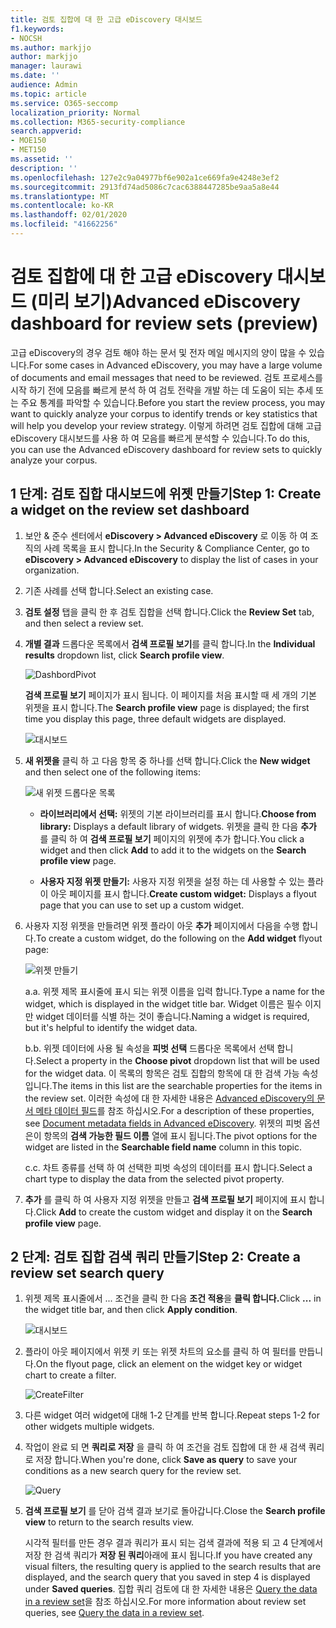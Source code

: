 ```yaml
---
title: 검토 집합에 대 한 고급 eDiscovery 대시보드
f1.keywords:
- NOCSH
ms.author: markjjo
author: markjjo
manager: laurawi
ms.date: ''
audience: Admin
ms.topic: article
ms.service: O365-seccomp
localization_priority: Normal
ms.collection: M365-security-compliance
search.appverid:
- MOE150
- MET150
ms.assetid: ''
description: ''
ms.openlocfilehash: 127e2c9a04977bf6e902a1ce669fa9e4248e3ef2
ms.sourcegitcommit: 2913fd74ad5086c7cac6388447285be9aa5a8e44
ms.translationtype: MT
ms.contentlocale: ko-KR
ms.lasthandoff: 02/01/2020
ms.locfileid: "41662256"
---
```

# <a name="advanced-ediscovery-dashboard-for-review-sets-preview"></a><span data-ttu-id="938e5-102">검토 집합에 대 한 고급 eDiscovery 대시보드 (미리 보기)</span><span class="sxs-lookup"><span data-stu-id="938e5-102">Advanced eDiscovery dashboard for review sets (preview)</span></span>

<span data-ttu-id="938e5-103">고급 eDiscovery의 경우 검토 해야 하는 문서 및 전자 메일 메시지의 양이 많을 수 있습니다.</span><span class="sxs-lookup"><span data-stu-id="938e5-103">For some cases in Advanced eDiscovery, you may have a large volume of documents and email messages that need to be reviewed.</span></span> <span data-ttu-id="938e5-104">검토 프로세스를 시작 하기 전에 모음를 빠르게 분석 하 여 검토 전략을 개발 하는 데 도움이 되는 추세 또는 주요 통계를 파악할 수 있습니다.</span><span class="sxs-lookup"><span data-stu-id="938e5-104">Before you start the review process, you may want to quickly analyze your corpus to identify trends or key statistics that will help you develop your review strategy.</span></span> <span data-ttu-id="938e5-105">이렇게 하려면 검토 집합에 대해 고급 eDiscovery 대시보드를 사용 하 여 모음를 빠르게 분석할 수 있습니다.</span><span class="sxs-lookup"><span data-stu-id="938e5-105">To do this, you can use the Advanced eDiscovery dashboard for review sets to quickly analyze your corpus.</span></span>

## <a name="step-1-create-a-widget-on-the-review-set-dashboard"></a><span data-ttu-id="938e5-106">1 단계: 검토 집합 대시보드에 위젯 만들기</span><span class="sxs-lookup"><span data-stu-id="938e5-106">Step 1: Create a widget on the review set dashboard</span></span>

1. <span data-ttu-id="938e5-107">보안 & 준수 센터에서 **eDiscovery > Advanced eDiscovery** 로 이동 하 여 조직의 사례 목록을 표시 합니다.</span><span class="sxs-lookup"><span data-stu-id="938e5-107">In the Security & Compliance Center, go to **eDiscovery > Advanced eDiscovery** to display the list of cases in your organization.</span></span>
  
2. <span data-ttu-id="938e5-108">기존 사례를 선택 합니다.</span><span class="sxs-lookup"><span data-stu-id="938e5-108">Select an existing case.</span></span>
  
3. <span data-ttu-id="938e5-109">**검토 설정** 탭을 클릭 한 후 검토 집합을 선택 합니다.</span><span class="sxs-lookup"><span data-stu-id="938e5-109">Click the **Review Set** tab, and then select a review set.</span></span>
  
4. <span data-ttu-id="938e5-110">**개별 결과** 드롭다운 목록에서 **검색 프로필 보기**를 클릭 합니다.</span><span class="sxs-lookup"><span data-stu-id="938e5-110">In the **Individual results** dropdown list, click **Search profile view**.</span></span> 

   ![DashbordPivot](media/dashboardpivot.png)

   <span data-ttu-id="938e5-112">**검색 프로필 보기** 페이지가 표시 됩니다. 이 페이지를 처음 표시할 때 세 개의 기본 위젯을 표시 합니다.</span><span class="sxs-lookup"><span data-stu-id="938e5-112">The **Search profile view** page is displayed; the first time you display this page, three default widgets are displayed.</span></span>

   ![대시보드](media/dashboardonly.png)
  
5. <span data-ttu-id="938e5-114">**새 위젯을** 클릭 하 고 다음 항목 중 하나를 선택 합니다.</span><span class="sxs-lookup"><span data-stu-id="938e5-114">Click the **New  widget** and then select one of the following items:</span></span>

   ![새 위젯 드롭다운 목록](media/NewWidgetDropdownBox.png)

   - <span data-ttu-id="938e5-116">**라이브러리에서 선택:** 위젯의 기본 라이브러리를 표시 합니다.</span><span class="sxs-lookup"><span data-stu-id="938e5-116">**Choose from library:** Displays a default library of widgets.</span></span> <span data-ttu-id="938e5-117">위젯을 클릭 한 다음 **추가** 를 클릭 하 여 **검색 프로필 보기** 페이지의 위젯에 추가 합니다.</span><span class="sxs-lookup"><span data-stu-id="938e5-117">You click a widget and then click **Add** to add it to the widgets on the **Search profile view** page.</span></span>
  
   - <span data-ttu-id="938e5-118">**사용자 지정 위젯 만들기:** 사용자 지정 위젯을 설정 하는 데 사용할 수 있는 플라이 아웃 페이지를 표시 합니다.</span><span class="sxs-lookup"><span data-stu-id="938e5-118">**Create custom widget:** Displays a flyout page that you can use to set up a custom widget.</span></span> 

6. <span data-ttu-id="938e5-119">사용자 지정 위젯을 만들려면 위젯 플라이 아웃 **추가** 페이지에서 다음을 수행 합니다.</span><span class="sxs-lookup"><span data-stu-id="938e5-119">To create a custom widget, do the following on the **Add widget** flyout page:</span></span>

   ![위젯 만들기](media/addwidget.png)

    <span data-ttu-id="938e5-121">a.</span><span class="sxs-lookup"><span data-stu-id="938e5-121">a.</span></span> <span data-ttu-id="938e5-122">위젯 제목 표시줄에 표시 되는 위젯 이름을 입력 합니다.</span><span class="sxs-lookup"><span data-stu-id="938e5-122">Type a name for the widget, which is displayed in the widget title bar.</span></span> <span data-ttu-id="938e5-123">Widget 이름은 필수 이지만 widget 데이터를 식별 하는 것이 좋습니다.</span><span class="sxs-lookup"><span data-stu-id="938e5-123">Naming a widget is required, but it's helpful to identify the widget data.</span></span>

    <span data-ttu-id="938e5-124">b.</span><span class="sxs-lookup"><span data-stu-id="938e5-124">b.</span></span> <span data-ttu-id="938e5-125">위젯 데이터에 사용 될 속성을 **피벗 선택** 드롭다운 목록에서 선택 합니다.</span><span class="sxs-lookup"><span data-stu-id="938e5-125">Select a property in the **Choose pivot** dropdown list that will be used for the widget data.</span></span> <span data-ttu-id="938e5-126">이 목록의 항목은 검토 집합의 항목에 대 한 검색 가능 속성입니다.</span><span class="sxs-lookup"><span data-stu-id="938e5-126">The items in this list are the searchable properties for the items in the review set.</span></span> <span data-ttu-id="938e5-127">이러한 속성에 대 한 자세한 내용은 [Advanced eDiscovery의 문서 메타 데이터 필드](document-metadata-fields-in-Advanced-eDiscovery.md)를 참조 하십시오.</span><span class="sxs-lookup"><span data-stu-id="938e5-127">For a description of these properties, see [Document metadata fields in Advanced eDiscovery](document-metadata-fields-in-Advanced-eDiscovery.md).</span></span> <span data-ttu-id="938e5-128">위젯의 피벗 옵션은이 항목의 **검색 가능한 필드 이름** 열에 표시 됩니다.</span><span class="sxs-lookup"><span data-stu-id="938e5-128">The pivot options for the widget are listed in the **Searchable field name** column in this topic.</span></span>

    <span data-ttu-id="938e5-129">c.</span><span class="sxs-lookup"><span data-stu-id="938e5-129">c.</span></span> <span data-ttu-id="938e5-130">차트 종류를 선택 하 여 선택한 피벗 속성의 데이터를 표시 합니다.</span><span class="sxs-lookup"><span data-stu-id="938e5-130">Select a chart type to display the data from the selected pivot property.</span></span>

  6. <span data-ttu-id="938e5-131">**추가** 를 클릭 하 여 사용자 지정 위젯을 만들고 **검색 프로필 보기** 페이지에 표시 합니다.</span><span class="sxs-lookup"><span data-stu-id="938e5-131">Click **Add** to create the custom widget and display it on the **Search profile view** page.</span></span>

## <a name="step-2-create-a-review-set-search-query"></a><span data-ttu-id="938e5-132">2 단계: 검토 집합 검색 쿼리 만들기</span><span class="sxs-lookup"><span data-stu-id="938e5-132">Step 2: Create a review set search query</span></span>

1. <span data-ttu-id="938e5-133">위젯 제목 표시줄에서 ... 조건을 클릭 한 다음 **조건 적용**을 **클릭 합니다.**</span><span class="sxs-lookup"><span data-stu-id="938e5-133">Click **...** in the widget title bar, and then click **Apply condition**.</span></span>

   ![대시보드](media/searchprofilehome.png)

2. <span data-ttu-id="938e5-135">플라이 아웃 페이지에서 위젯 키 또는 위젯 차트의 요소를 클릭 하 여 필터를 만듭니다.</span><span class="sxs-lookup"><span data-stu-id="938e5-135">On the flyout page, click an element on the widget key or widget chart to create a filter.</span></span>

   ![CreateFilter](media/applyconditionfilter.png)

3. <span data-ttu-id="938e5-137">다른 widget 여러 widget에 대해 1-2 단계를 반복 합니다.</span><span class="sxs-lookup"><span data-stu-id="938e5-137">Repeat steps 1-2 for other widgets multiple widgets.</span></span> 

4. <span data-ttu-id="938e5-138">작업이 완료 되 면 **쿼리로 저장** 을 클릭 하 여 조건을 검토 집합에 대 한 새 검색 쿼리로 저장 합니다.</span><span class="sxs-lookup"><span data-stu-id="938e5-138">When you're done, click **Save as query** to save your conditions as a new search query for the review set.</span></span>

   ![Query](media/savequery.png)

5. <span data-ttu-id="938e5-140">**검색 프로필 보기** 를 닫아 검색 결과 보기로 돌아갑니다.</span><span class="sxs-lookup"><span data-stu-id="938e5-140">Close the **Search profile view** to return to the search results view.</span></span>

   <span data-ttu-id="938e5-141">시각적 필터를 만든 경우 결과 쿼리가 표시 되는 검색 결과에 적용 되 고 4 단계에서 저장 한 검색 쿼리가 **저장 된 쿼리**아래에 표시 됩니다.</span><span class="sxs-lookup"><span data-stu-id="938e5-141">If you have created any visual filters, the resulting query is applied to the search results that are displayed, and the search query that you saved in step 4 is displayed under **Saved queries**.</span></span> <span data-ttu-id="938e5-142">집합 쿼리 검토에 대 한 자세한 내용은 [Query the data in a review set](review-set-search.md)을 참조 하십시오.</span><span class="sxs-lookup"><span data-stu-id="938e5-142">For more information about review set queries, see [Query the data in a review set](review-set-search.md).</span></span>
